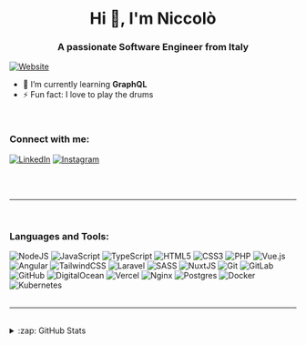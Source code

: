 <h1 align="center">Hi 👋, I'm Niccolò</h1>
<h3 align="center">A passionate Software Engineer from Italy</h3>

[![Website](https://img.shields.io/website?label=niccolodichio.it&style=for-the-badge&url=https://www.niccolodichio.it)][website]

- 🌱 I’m currently learning **GraphQL**
- ⚡ Fun fact: I love to play the drums

<br />

### Connect with me:

[<img alt="LinkedIn" src="https://img.shields.io/badge/linkedin-%230077B5.svg?&style=for-the-badge&logo=linkedin&logoColor=white"/>][linkedin]
[<img alt="Instagram" src="https://img.shields.io/badge/niccolo_di_chio-%23E4405F.svg?&style=for-the-badge&logo=Instagram&logoColor=white"/>][instagram]

<br />
<br />

---
<br />

### Languages and Tools:

<img alt="NodeJS" src="https://img.shields.io/badge/node.js%20-%2343853D.svg?&style=for-the-badge&logo=node.js&logoColor=white"/>
<img alt="JavaScript" src="https://img.shields.io/badge/javascript%20-%23323330.svg?&style=for-the-badge&logo=javascript&logoColor=%23F7DF1E"/>
<img alt="TypeScript" src="https://img.shields.io/badge/typescript%20-%23007ACC.svg?&style=for-the-badge&logo=typescript&logoColor=white"/>
<img alt="HTML5" src="https://img.shields.io/badge/html5%20-%23E34F26.svg?&style=for-the-badge&logo=html5&logoColor=white"/>
<img alt="CSS3" src="https://img.shields.io/badge/css3%20-%231572B6.svg?&style=for-the-badge&logo=css3&logoColor=white"/>
<img alt="PHP" src="https://img.shields.io/badge/php-%23777BB4.svg?&style=for-the-badge&logo=php&logoColor=white"/>
<img alt="Vue.js" src="https://img.shields.io/badge/vuejs%20-%2335495e.svg?&style=for-the-badge&logo=vue.js&logoColor=%234FC08D"/>
<img alt="Angular" src="https://img.shields.io/badge/angular%20-%23DD0031.svg?&style=for-the-badge&logo=angular&logoColor=white"/>
<img alt="TailwindCSS" src="https://img.shields.io/badge/tailwindcss%20-%2338B2AC.svg?&style=for-the-badge&logo=tailwind-css&logoColor=white"/>
<img alt="Laravel" src="https://img.shields.io/badge/laravel%20-%23FF2D20.svg?&style=for-the-badge&logo=laravel&logoColor=white"/>
<img alt="SASS" src="https://img.shields.io/badge/SASS%20-hotpink.svg?&style=for-the-badge&logo=SASS&logoColor=white"/>
<img alt="NuxtJS" src="https://img.shields.io/badge/NuxtJS%20-black.svg?&style=for-the-badge&logo=NuxtJS&logoColor=white"/>
<img alt="Git" src="https://img.shields.io/badge/git%20-%23F05033.svg?&style=for-the-badge&logo=git&logoColor=white"/>
<img alt="GitLab" src="https://img.shields.io/badge/gitlab%20-%23181717.svg?&style=for-the-badge&logo=gitlab&logoColor=white"/>
<img alt="GitHub" src="https://img.shields.io/badge/github%20-%23121011.svg?&style=for-the-badge&logo=github&logoColor=white"/>
<img alt="DigitalOcean" src="https://img.shields.io/badge/DigitalOcean-%230167ff.svg?&style=for-the-badge&logo=digitalOcean&logoColor=white"/>
<img alt="Vercel" src="https://img.shields.io/badge/vercel%20-%23000000.svg?&style=for-the-badge&logo=vercel&logoColor=white"/>
<img alt="Nginx" src="https://img.shields.io/badge/nginx%20-%23009639.svg?&style=for-the-badge&logo=nginx&logoColor=white"/>
<img alt="Postgres" src ="https://img.shields.io/badge/postgres-%23316192.svg?&style=for-the-badge&logo=postgresql&logoColor=white"/>
<img alt="Docker" src="https://img.shields.io/badge/docker%20-%230db7ed.svg?&style=for-the-badge&logo=docker&logoColor=white"/>
<img alt="Kubernetes" src="https://img.shields.io/badge/kubernetes%20-%23326ce5.svg?&style=for-the-badge&logo=kubernetes&logoColor=white"/>

<br />
<br />

---
<br />

<details>
  <summary>:zap: GitHub Stats</summary>
  <p><img align="left" src="https://github-readme-stats.vercel.niccolodichio.it/api/top-langs?username=dichioniccolo&show_icons=true&locale=en&layout=compact" alt="dichioniccolo" /></p>

  <p>&nbsp;<img align="center" src="https://github-readme-stats.vercel.niccolodichio.it/api?username=dichioniccolo&show_icons=true&locale=en" alt="dichioniccolo" /></p>
</details>

[website]: https://niccolodichio.it
[instagram]: https://www.instagram.com/niccolo_di_chio/
[linkedin]: https://it.linkedin.com/in/niccol%C3%B2-di-chio
